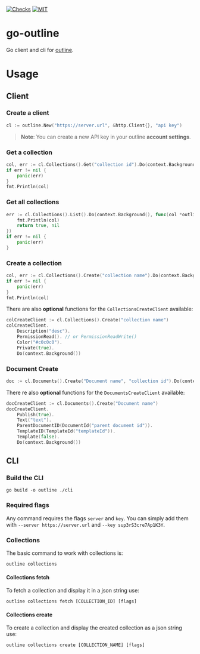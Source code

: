 [![Checks](https://github.com/ioki-mobility/go-outline/actions/workflows/checks.yml/badge.svg)](https://github.com/ioki-mobility/go-outline/actions/workflows/checks.yml)
[![MIT](https://img.shields.io/badge/license-MIT-blue.svg)](https://github.com/ioki-mobility/go-outline/blob/main/LICENSE)

# go-outline

Go client and cli for [outline](https://www.getoutline.com/).

# Usage

## Client

### Create a client

```go
cl := outline.New("https://server.url", &http.Client{}, "api key")
```

> **Note**: You can create a new API key in your outline **account settings**.

### Get a collection

```go
col, err := cl.Collections().Get("collection id").Do(context.Background())
if err != nil {
	panic(err)
}
fmt.Println(col)
```


### Get all collections

```go
err := cl.Collections().List().Do(context.Background(), func(col *outline.Collection, err error) (bool, error) {
	fmt.Println(col)
	return true, nil
})
if err != nil {
	panic(err)
}
```

### Create a collection

```go
col, err := cl.Collections().Create("collection name").Do(context.Background()) 
if err != nil {
	panic(err)
}
fmt.Println(col)
```

There are also **optional** functions for the `CollectionsCreateClient` available:
```go
colCreateClient := cl.Collections().Create("collection name")
colCreateClient.
	Description("desc"). 
	PermissionRead(). // or PermissionReadWrite()
	Color("#c0c0c0").
	Private(true).
	Do(context.Background())
```

### Document Create

```go
doc := cl.Documents().Create("Document name", "collection id").Do(context.Background())
```

There re also **optional** functions for the `DocumentsCreateClient` available:
```go
docCreateClient := cl.Documents().Create("Document name")
docCreateClient.
	Publish(true). 
	Text("text").
	ParentDocumentID(DocumentId("parent document id")).
	TemplateID(TemplateId("templateId")).
	Template(false).
	Do(context.Background())
```

## CLI

### Build the CLI

```
go build -o outline ./cli
```

### Required flags

Any command requires the flags `server` and `key`.
You can simply add them with `--server https://server.url` 
and `--key sup3rS3cre7Ap1K3Y`.

### Collections

The basic command to work with collections is:
```
outline collections
```

#### Collections fetch

To fetch a collection and display it in a json string use:
```
outline collections fetch [COLLECTION_ID] [flags]
```

#### Collections create

To create a collection and display the created collection as a json string use:
```
outline collections create [COLLECTION_NAME] [flags]
```
